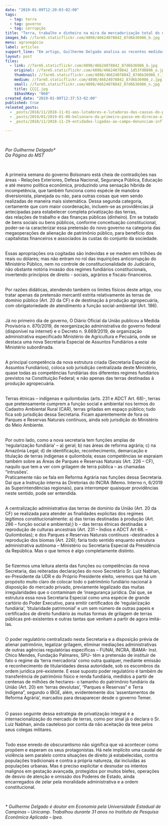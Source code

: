 ```yaml
---
date: "2019-01-09T12:20:03-02:00"
tags:
  - tag: terra
  - tag: governo
  - tag: corrupção
title: "Terra, trabalho e dinheiro na mira da mercadorização total do novo governo à revelia do Estado de Direito"
images_hd: //farm5.staticflickr.com/4898/46624078842_87d6b36986_b.jpg
menu: agronegócio
label: articles
support_line: "Em artigo, Guilherme Delgado analisa as recentes medidas fundiárias do novo governo"
layout: post
files:
  - link: //farm5.staticflickr.com/4898/46624078842_87d6b36986_b.jpg
    original: //farm5.staticflickr.com/4898/46624078842_1d53fd0896_o.jpg
    thumbnail: //farm5.staticflickr.com/4898/46624078842_87d6b36986_t.jpg
    medium: //farm5.staticflickr.com/4898/46624078842_87d6b36986_z.jpg
    small: //farm5.staticflickr.com/4898/46624078842_87d6b36986_n.jpg
    title: ÇÇÇÇ.jpg
    $$hashKey: "060"
created_date: "2019-01-09T12:37:53-02:00"
published: true
releated_posts:
  - _posts/2018/11/2018-11-01-aos-lutadores-e-lutadoras-das-causas-do-povo-o-unico-caminho-e-resistir.md
  - _posts/2019/01/2019-01-08-bolsonaro-da-primeiro-passo-em-direcao-a-extincao-da-reforma-agraria.md
  - _posts/2018/11/2018-11-29-entidades-ligadas-ao-campo-denunciam-influencia-da-udr-no-futuro-governo-bolsonaro.md

---
```

<p>&nbsp;</p>

<p><em>Por Guilherme Delgado*<br />
Da P&aacute;gina do MST&nbsp;</em></p>

<p>&nbsp;</p>

<p>A primeira semana do governo Bolsonaro est&aacute; cheia de contradi&ccedil;&otilde;es nas &aacute;reas - Rela&ccedil;&otilde;es Exteriores, Defesa Nacional, Seguran&ccedil;a P&uacute;blica, Educa&ccedil;&atilde;o e at&eacute; mesmo pol&iacute;tica econ&ocirc;mica, produzindo uma sensa&ccedil;&atilde;o h&iacute;brida de incompet&ecirc;ncia, que tamb&eacute;m funciona como esp&eacute;cie de manobra diversionista, planejada ou n&atilde;o, para outras coisas que vem sendo realizadas de maneira mais sistem&aacute;tica. Dessa segunda categoria, certamente que com maior coordena&ccedil;&atilde;o, incluem-se as provid&ecirc;ncias j&aacute; antecipadas para estabelecer completa privatiza&ccedil;&atilde;o das terras,<br />
das rela&ccedil;&otilde;es de trabalho e das finan&ccedil;as p&uacute;blicas (dinheiro). Em se tratado de bens sociais ou bens p&uacute;blicos, conforme conceitua&ccedil;&atilde;o constitucional, poder-se-ia caracterizar essa pretens&atilde;o do novo governo na categoria das megaopera&ccedil;&otilde;es de aliena&ccedil;&atilde;o de patrim&ocirc;nio p&uacute;blico, para benef&iacute;cio dos capitalistas financeiros e associados &agrave;s custas do conjunto da sociedade.</p>

<p><br />
Essas apropria&ccedil;&otilde;es ora cogitadas s&atilde;o indevidas e se medem em trilh&otilde;es de reais ou d&oacute;lares; mas n&atilde;o entram no rol das inquiri&ccedil;&otilde;es anticorrup&ccedil;&atilde;o do Minist&eacute;rio P&uacute;blico, nem no controle de constitucionalidade do Judici&aacute;rio, n&atilde;o obstante not&oacute;ria invas&atilde;o dos regimes fundi&aacute;rios constitucionais, invertendo princ&iacute;pios de direito - sociais, agr&aacute;rios e fiscais-financeiros.</p>

<p><br />
Por raz&otilde;es did&aacute;ticas, atendendo tamb&eacute;m os limites f&iacute;sicos deste artigo, vou tratar apenas da pretens&atilde;o mercantil estrita relativamente &agrave;s terras de dom&iacute;nio p&uacute;blico (Art. 20 da CF) e de destina&ccedil;&atilde;o &agrave; produ&ccedil;&atilde;o agropecu&aacute;ria, com obrigatoriedade de atendimento a fun&ccedil;&atilde;o social-ambiental (Art. 186).</p>

<p><br />
J&aacute; no primeiro dia de governo, O Di&aacute;rio Oficial da Uni&atilde;o publicou a Medida Provis&oacute;ria n. 870/2019, de reorganiza&ccedil;&atilde;o administrativa do governo federal (dispon&iacute;vel na internet) e o Decreto n. 9.669/2019, de organiza&ccedil;&atilde;o administrativa especificado Minist&eacute;rio de Agricultura e Pecu&aacute;ria, onde se destaca uma nova Secretaria Especial de Assuntos Fundi&aacute;rios a este Minist&eacute;rio subordinada.</p>

<p><br />
A principal compet&ecirc;ncia da nova estrutura criada (Secretaria Especial de Assuntos Fundi&aacute;rios), coloca sob jurisdi&ccedil;&atilde;o centralizada deste Minist&eacute;rio, quase todas as compet&ecirc;ncias fundi&aacute;rias dos diferentes regimes fundi&aacute;rios previstos na Constitui&ccedil;&atilde;o Federal; e n&atilde;o apenas das terras destinadas &agrave; produ&ccedil;&atilde;o agropecu&aacute;ria.</p>

<p><br />
Terras &eacute;tnicas &ndash; ind&iacute;genas e quilombolas (arts. 231 e ADCT Art. 68)-, terras que pretensamente cumprem a fun&ccedil;&atilde;o social e ambiental nos termos do Cadastro Ambiental Rural (CAR), terras griladas em espa&ccedil;o p&uacute;blico; tudo fica sob jurisdi&ccedil;&atilde;o dessa Secretaria. Ficam aparentemente de fora os Parques e Reservas Naturais cont&iacute;nuos, ainda sob jurisdi&ccedil;&atilde;o do Minist&eacute;rio do Meio Ambiente.</p>

<p><br />
Por outro lado, como a nova secretaria tem fun&ccedil;&otilde;es amplas de &lsquo;regulariza&ccedil;&atilde;o fundi&aacute;ria&rsquo; &ndash; a) geral; b) nas &aacute;reas de reforma agr&aacute;ria; c) na Amaz&ocirc;nia Legal; d) de identifica&ccedil;&atilde;o, reconhecimento, demarca&ccedil;&atilde;o e titula&ccedil;&atilde;o de terras ind&iacute;genas e quilombola; essas compet&ecirc;ncias se espraiam tamb&eacute;m sobre as &Aacute;reas de Parques e Reservas Naturais (Art. 226 &ndash; CF), naquilo que tem a ver com grilagem de terra p&uacute;blica &ndash; as chamadas &ldquo;intrus&otilde;es&rsquo;.<br />
Praticamente n&atilde;o se fala em Reforma Agr&aacute;ria nas fun&ccedil;&otilde;es dessa Secretaria. Da&iacute; que a Instru&ccedil;&atilde;o interna &agrave;s Diretorias do INCRA (Memo. Interno n, 6/2019 &agrave;s Superintend&ecirc;ncias regionais), para interromper quaisquer provid&ecirc;ncias neste sentido, pode ser entendida.</p>

<p><br />
A centraliza&ccedil;&atilde;o administrativa das terras de dom&iacute;nio da Uni&atilde;o (Art. 20 da CF) se realizada para atender as finalidades explicitas dos regimes leg&iacute;timos constitucionalmente: a) das terras destinadas &agrave; produ&ccedil;&atilde;o (Art. 286 &ndash; fun&ccedil;&atilde;o social e ambiental;) b &ndash; das terras &eacute;tnicas destinadas a reprodu&ccedil;&atilde;o de culturas ancestrais (Art. 231 &ndash; &Iacute;ndios e ADCT Art 68. &ndash; Quilombolas); e dos Parques e Reservas Naturais cont&iacute;nuos &ndash;destinados &agrave; reprodu&ccedil;&atilde;o dos biomas (Art. 226); faria todo sentido enquanto estrutura administrativa aut&ocirc;noma &ndash; Minist&eacute;rio ou Secretaria Especial da Presid&ecirc;ncia da Rep&uacute;blica. Mas o que temos &eacute; algo completamente distinto.</p>

<p><br />
Se fizermos uma leitura atenta das fun&ccedil;&otilde;es ou compet&ecirc;ncias da nova Secretaria, das reiteradas declara&ccedil;&otilde;es do novo Secret&aacute;rio Sr. Luiz Nabhan, ex-Presidente da UDR e do Pr&oacute;prio Presidente eleito, veremos que h&aacute; um prop&oacute;sito muito claro de colocar todo o patrim&ocirc;nio fundi&aacute;rio nacional &agrave; disposi&ccedil;&atilde;o do mercado privado, previamente legalizado das muitas irregularidades que o contaminam de &lsquo;inseguran&ccedil;a jur&iacute;dica. Da&iacute; que, se estrutura essa nova Secretaria Especial como uma esp&eacute;cie de grande cart&oacute;rio do Poder Executivo, para emitir certificados de &lsquo;regulariza&ccedil;&atilde;o fundi&aacute;ria&rsquo;, &lsquo;titularidade patrimonial&rsquo; e um sem n&uacute;mero de outras papeis e<br />
certificados de direito fundi&aacute;rio &agrave;s muitas formas de grilagem de terras p&uacute;blicas pr&eacute;-existentes e outras tantas que venham a partir de agora imit&aacute;-las.</p>

<p><br />
O poder regulat&oacute;rio centralizado nesta Secretaria e a disposi&ccedil;&atilde;o pr&eacute;via de alienar patrim&ocirc;nio, legalizar grilagem, eliminar media&ccedil;&otilde;es administrativas de outras ag&ecirc;ncias regulat&oacute;rias espec&iacute;ficas &ndash; FUNAI, INCRA, IBAMA- Inst. Chico Mendes, Funda&ccedil;&atilde;o Palmares, SPU- t&ecirc;m a pretens&atilde;o de instituir de fato o regime da &lsquo;terra mercadoria&rsquo; como outra qualquer, mediante emiss&atilde;o e reconhecimento de titularidades dessa autoridade, sob os escombros da ordem jur&iacute;dica pr&eacute;-existente. E esse suposto poder regulat&oacute;rio &eacute; tamb&eacute;m de transfer&ecirc;ncia de patrim&ocirc;nio f&iacute;sico e renda fundi&aacute;ria, medidos a partir de centenas de milh&otilde;es de hectares- o tamanho do patrim&ocirc;nio fundi&aacute;rio da Uni&atilde;o (Art. 20) em &lsquo;terras devolutas&rsquo;, &ldquo;Parques e Reservas&rdquo; e Terra Ind&iacute;gena&rdquo;, segundo o IBGE, al&eacute;m, evidentemente&nbsp;dos &lsquo;assentamentos de Reforma Agr&aacute;ria&rsquo;, marcados para desaparecer desde o governo Temer.<br />
<br />
<br />
O passo seguinte dessa estrat&eacute;gia de privatiza&ccedil;&atilde;o integral &eacute; a internacionaliza&ccedil;&atilde;o do mercado de terras, como por sinal j&aacute; o declara o Sr. Luiz Nabhan, ainda cauteloso por conta da n&atilde;o aceita&ccedil;&atilde;o da tese pelos seus colegas militares.</p>

<p><br />
Todo esse enredo de obscurantismo n&atilde;o significa que v&aacute; acontecer como prop&otilde;em e esperam os seus protagonistas. H&aacute; nele impl&iacute;cito uma caudal de viol&ecirc;ncia sem paralelo contra situa&ccedil;&otilde;es de direito j&aacute; estabelecidas, contra popula&ccedil;&otilde;es tradicionais e contra a pr&oacute;pria natureza, da&iacute; inclu&iacute;das as popula&ccedil;&otilde;es urbanas. Mas &eacute; preciso explicitar e desnudar os intentos malignos em gesta&ccedil;&atilde;o avan&ccedil;ada, protegidos por muitos blefes, opera&ccedil;&otilde;es de desvio de aten&ccedil;&atilde;o e omiss&atilde;o dos Poderes de Estado, ainda encarregados de zelar pela moralidade administrativa e a ordem constitucional.</p>

<p>&nbsp;</p>

<p><em>* Guilherme Delgado&nbsp;&eacute; doutor em Economia pela Universidade Estadual de Campinas &ndash; Unicamp. Trabalhou durante 31 anos no Instituto de Pesquisa Econ&ocirc;mica Aplicada &ndash; Ipea.</em></p>
